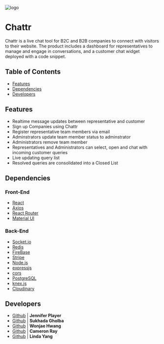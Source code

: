 ![logo](https://tbncdn.freelogodesign.org/cf170e4b-6edc-484b-9bca-ce1c01756b07.png?1552522558297)


# Chattr
Chattr is a live chat tool for B2C and B2B companies to connect with visitors to their website. The product includes a dashboard for representatives to manage and engage in conversations,  and a customer chat widget deployed with a code snippet.


## Table of Contents

- [Features](#Features)
- [Dependencies](#Dependencies)
- [Developers](#Developers)


## Features

- Realtime message updates between representative and customer
- Sign up Companies using Chattr
- Register representative team members via email
- Adminstrators update team member status to adminstrator
- Administrators remove team member
- Representatives and Administrators can select, open and chat with incoming customer queries
- Live updating query list
- Resolved queries are consolidated into a Closed List


## Dependencies

### Front-End
- [React](https://reactjs.org/)
- [Axios](https://www.npmjs.com/package/axios) 
- [React Router](https://reacttraining.com/react-router/web/guides/quick-start)
- [Material UI](https://material-ui.com/)

### Back-End
- [Socket.io](https://socket.io/)
- [Redis](https://redis.io/)
- [FireBase](https://firebase.google.com/)
- [Stripe](https://stripe.com/docs)
- [Node.js](https://nodejs.org/)
- [expressjs](https://expressjs.com/)
- [cors](https://www.npmjs.com/package/cors)
- [PostgreSQL](https://www.postgresql.org/)
- [knex.js](https://knexjs.org/)
- [Cloudinary](https://www.npmjs.com/package/cloudinary)


## Developers

- [Github](https://github.com/chainchompa) | **Jennifer Player**
- [Github](https://github.com/sukhadagholba) | **Sukhada Gholba** 
- [Github](https://github.com/verydecent) | **Wonjae Hwang**
- [Github](https://github.com/upsmancsr) | **Cameron Ray**
- [Github](https://github.com/lyang9) | **Linda Yang**
